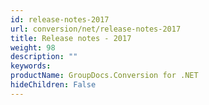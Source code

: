 ```yaml
---
id: release-notes-2017
url: conversion/net/release-notes-2017
title: Release notes - 2017
weight: 98
description: ""
keywords: 
productName: GroupDocs.Conversion for .NET
hideChildren: False
---
```

